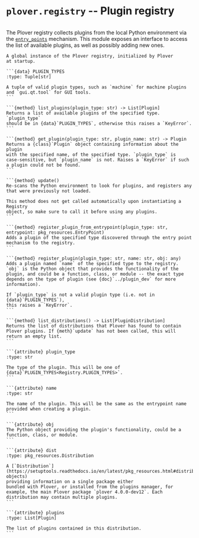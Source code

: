 # `plover.registry` -- Plugin registry

```{py:module} plover.registry

```

The Plover registry collects plugins from the local Python environment via
the [`entry_points`](https://setuptools.readthedocs.io/en/latest/setuptools.html#dynamic-discovery-of-services-and-plugins)
mechanism. This module exposes an interface to access the
list of available plugins, as well as possibly adding new ones.

```{data} registry
A global instance of the Plover registry, initialized by Plover
at startup.
```

````{class} Registry([suppress_errors=True])
```{data} PLUGIN_TYPES
:type: Tuple[str]

A tuple of valid plugin types, such as `machine` for machine plugins
and `gui.qt.tool` for GUI tools.
```

```{method} list_plugins(plugin_type: str) -> List[Plugin]
Returns a list of available plugins of the specified type. `plugin_type`
should be in {data}`PLUGIN_TYPES`, otherwise this raises a `KeyError`.
```

```{method} get_plugin(plugin_type: str, plugin_name: str) -> Plugin
Returns a {class}`Plugin` object containing information about the plugin
with the specified name, of the specified type. `plugin_type` is
case-sensitive, but `plugin_name` is not. Raises a `KeyError` if such
a plugin could not be found.
```

```{method} update()
Re-scans the Python environment to look for plugins, and registers any
that were previously not loaded.

This method does not get called automatically upon instantiating a Registry
object, so make sure to call it before using any plugins.
```

```{method} register_plugin_from_entrypoint(plugin_type: str, entrypoint: pkg_resources.EntryPoint)
Adds a plugin of the specified type discovered through the entry point
mechanism to the registry.
```

```{method} register_plugin(plugin_type: str, name: str, obj: any)
Adds a plugin named `name` of the specified type to the registry.
`obj` is the Python object that provides the functionality of the
plugin, and could be a function, class, or module -- the exact type
depends on the type of plugin (see {doc}`../plugin_dev` for more information).

If `plugin_type` is not a valid plugin type (i.e. not in {data}`PLUGIN_TYPES`),
this raises a `KeyError`.
```

```{method} list_distributions() -> List[PluginDistribution]
Returns the list of distributions that Plover has found to contain
Plover plugins. If {meth}`update` has not been called, this will
return an empty list.
```
````

````{class} Plugin(plugin_type, name, obj)
```{attribute} plugin_type
:type: str

The type of the plugin. This will be one of {data}`PLUGIN_TYPES<Registry.PLUGIN_TYPES>`.
```

```{attribute} name
:type: str

The name of the plugin. This will be the same as the entrypoint name
provided when creating a plugin.
```

```{attribute} obj
The Python object providing the plugin's functionality, could be a
function, class, or module.
```
````

````{class} PluginDistribution(dist, plugins)
```{attribute} dist
:type: pkg_resources.Distribution

A [`Distribution`](https://setuptools.readthedocs.io/en/latest/pkg_resources.html#distribution-objects)
providing information on a single package either
bundled with Plover, or installed from the plugins manager, for
example, the main Plover package `plover 4.0.0-dev12`. Each
distribution may contain multiple plugins.
```

```{attribute} plugins
:type: List[Plugin]

The list of plugins contained in this distribution.
```
````
